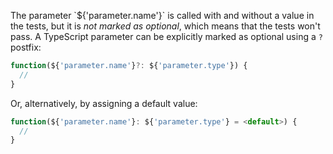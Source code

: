 The parameter \`${'parameter.name'}\` is called with and without a value in
the tests, but it is _not marked as optional_, which means that the tests
won't pass. A TypeScript parameter can be explicitly marked as optional using
a `?` postfix:

```typescript
function(${'parameter.name'}?: ${'parameter.type'}) {
  //
}
```

Or, alternatively, by assigning a default value:

```typescript
function(${'parameter.name'}: ${'parameter.type'} = <default>) {
  //
}
```
